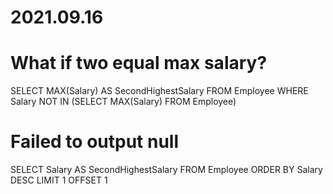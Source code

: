 # 2021.09.16
# What if two equal max salary?
SELECT MAX(Salary) AS SecondHighestSalary
FROM Employee
WHERE Salary NOT IN (SELECT MAX(Salary) FROM Employee)

# Failed to output null
SELECT Salary AS SecondHighestSalary
FROM Employee
ORDER BY Salary DESC
LIMIT 1 OFFSET 1